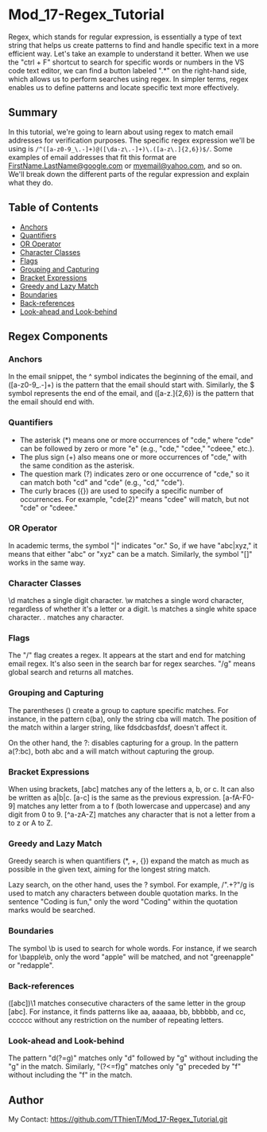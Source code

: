 # Mod_17-Regex_Tutorial

Regex, which stands for regular expression, is essentially a type of text string that helps us create patterns to find and handle specific text in a more efficient way. Let's take an example to understand it better. When we use the "ctrl + F" shortcut to search for specific words or numbers in the VS code text editor, we can find a button labeled ".*" on the right-hand side, which allows us to perform searches using regex. In simpler terms, regex enables us to define patterns and locate specific text more effectively.

## Summary

In this tutorial, we're going to learn about using regex to match email addresses for verification purposes. The specific regex expression we'll be using is `/^([a-z0-9_\.-]+)@([\da-z\.-]+)\.([a-z\.]{2,6})$/`. Some examples of email addresses that fit this format are FirstName.LastName@google.com or myemail@yahoo.com, and so on. We'll break down the different parts of the regular expression and explain what they do.

## Table of Contents

- [Anchors](#anchors)
- [Quantifiers](#quantifiers)
- [OR Operator](#or-operator)
- [Character Classes](#character-classes)
- [Flags](#flags)
- [Grouping and Capturing](#grouping-and-capturing)
- [Bracket Expressions](#bracket-expressions)
- [Greedy and Lazy Match](#greedy-and-lazy-match)
- [Boundaries](#boundaries)
- [Back-references](#back-references)
- [Look-ahead and Look-behind](#look-ahead-and-look-behind)

## Regex Components
 
### Anchors
   In the email snippet, the ^ symbol indicates the beginning of the email, and ([a-z0-9_\.-]+) is the pattern that the email should start with. Similarly, the $ symbol represents the end of the email, and ([a-z\.]{2,6}) is the pattern that the email should end with.

### Quantifiers 
   - The asterisk (*) means one or more occurrences of "cde," where "cde" can be followed by zero or more "e" (e.g., "cde," "cdee," "cdeee," etc.).
   - The plus sign (+) also means one or more occurrences of "cde," with the same condition as the asterisk.
   - The question mark (?) indicates zero or one occurrence of "cde," so it can match both "cd" and "cde" (e.g., "cd," "cde").
   - The curly braces ({}) are used to specify a specific number of occurrences. For example, "cde{2}" means "cdee" will match, but not "cde" or "cdeee."
### OR Operator
   In academic terms, the symbol "|" indicates "or." So, if we have "abc|xyz," it means that either "abc" or "xyz" can be a match. Similarly, the symbol "[]" works in the same way.

### Character Classes
   \d matches a single digit character. 
   \w matches a single word character, regardless of whether it's a letter or a digit.
   \s matches a single white space character. 
   . matches any character.

### Flags
   The "/" flag creates a regex. It appears at the start and end for matching email regex. It's also seen in the search bar for regex searches. "/g" means global search and returns all matches.

### Grouping and Capturing
   The parentheses () create a group to capture specific matches. For instance, in the pattern c(ba), only the string cba will match. The position of the match within a larger string, like fdsdcbasfdsf, doesn't affect it.

   On the other hand, the ?: disables capturing for a group. In the pattern a(?:bc), both abc and a will match without capturing the group.

### Bracket Expressions
   When using brackets, [abc] matches any of the letters a, b, or c. It can also be written as a|b|c. [a-c] is the same as the previous expression. [a-fA-F0-9] matches any letter from a to f (both lowercase and uppercase) and any digit from 0 to 9. [^a-zA-Z] matches 
   any character that is not a letter from a to z or A to Z.

### Greedy and Lazy Match
   Greedy search is when quantifiers (*, +, {}) expand the match as much as possible in the given text, aiming for the longest string match.

   Lazy search, on the other hand, uses the ? symbol. For example, /".+?"/g is used to match any characters between double quotation marks. In the sentence "Coding is fun," only the word "Coding" within the quotation marks would be searched.
### Boundaries
   The symbol \b is used to search for whole words. For instance, if we search for \bapple\b, only the word "apple" will be matched, and not "greenapple" or "redapple".

### Back-references
   ([abc])\1 matches consecutive characters of the same letter in the group [abc]. For instance, it finds patterns like aa, aaaaaa, bb, bbbbbb, and cc, cccccc without any restriction on the number of repeating letters.

### Look-ahead and Look-behind
   The pattern "d(?=g)" matches only "d" followed by "g" without including the "g" in the match. Similarly, "(?<=f)g" matches only "g" preceded by "f" without including the "f" in the match.

## Author

My Contact: https://github.com/TThienT/Mod_17-Regex_Tutorial.git


